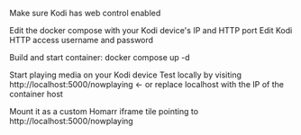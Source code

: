 Make sure Kodi has web control enabled

Edit the docker compose with your Kodi device's IP and HTTP port
Edit Kodi HTTP access username and password

Build and start container:
docker compose up -d

Start playing media on your Kodi device
Test locally by visiting http://localhost:5000/nowplaying <- or replace localhost with the IP of the container host

Mount it as a custom Homarr iframe tile pointing to http://localhost:5000/nowplaying 


